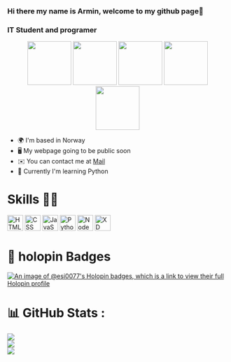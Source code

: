 ### Hi there my name is Armin, welcome to my github page👋
### IT Student and programer

<p align="center">
  <img src="https://static.vecteezy.com/system/resources/previews/027/127/463/original/javascript-logo-javascript-icon-transparent-free-png.png" width="100">
  <img src="https://cdn.freebiesupply.com/logos/large/2x/css3-logo-png-transparent.png" width="100">
  <img src="https://uxwing.com/wp-content/themes/uxwing/download/brands-and-social-media/electron-icon.png" width="100">
  <img src="https://encrypted-tbn0.gstatic.com/images?q=tbn:ANd9GcS7cmmOu4xUkNNZlk-qh4r47i9n6R1mLQD-3Q&s" width="100">
  <img src="https://upload.wikimedia.org/wikipedia/commons/thumb/9/9a/Visual_Studio_Code_1.35_icon.svg/512px-Visual_Studio_Code_1.35_icon.svg.png?20210804221519" width="100">
</p>

* 🌍  I'm based in Norway
* 🖥️  My webpage going to be public soon
* ✉️  You can contact me at [Mail](mailto:armines7654@gmail.com)
* 🧠  Currently I'm learning Python

# Skills 💪🏻

<p align="left">
<img src="https://uxwing.com/wp-content/themes/uxwing/download/brands-and-social-media/html-icon.png" width="36" height="36" alt="HTML" />
<img src="https://cdn-icons-png.freepik.com/512/136/136527.png" width="36" height="36" alt="CSS" />
<img src="https://raw.githubusercontent.com/danielcranney/readme-generator/main/public/icons/skills/javascript-colored.svg" width="36" height="36" alt="JavaScript" />
<img src="https://raw.githubusercontent.com/danielcranney/readme-generator/main/public/icons/skills/python-colored.svg" width="36" height="36" alt="Python" />
<img src="https://raw.githubusercontent.com/danielcranney/readme-generator/main/public/icons/skills/nodejs-colored.svg" width="36" height="36" alt="NodeJS" />
<img src="https://i.imgur.com/JCGbVI0.png" width="36" height="36" alt="XD" />
</p>

<!-- # Wakatime Stats 🚀 -->

<!--START_SECTION:waka-->
<!--END_SECTION:waka-->
# 🤖 holopin Badges 
[![An image of @esi0077's Holopin badges, which is a link to view their full Holopin profile](https://holopin.me/esi0077)](https://holopin.io/@esi0077)

# 📊 GitHub Stats :
![](https://github-readme-stats.vercel.app/api?username=esi0077&theme=vue-dark&hide_border=true&include_all_commits=true&count_private=true)<br/>
![](https://github-readme-streak-stats.herokuapp.com/?user=esi0077&theme=vue-dark&hide_border=true)<br/>
![](https://github-readme-stats.vercel.app/api/top-langs/?username=esi0077&theme=vue-dark&hide_border=true&include_all_commits=true&count_private=true&layout=compact)

